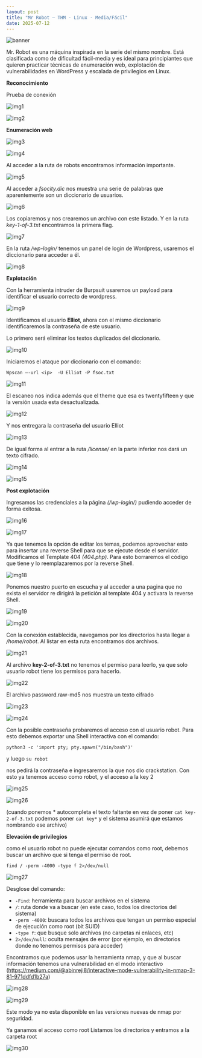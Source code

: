 ```yaml
---
layout: post
title: "Mr Robot – THM - Linux - Media/Fácil"
date: 2025-07-12
---
```

![banner](/secnotes/assets/img/mr_robot/banner.png)

Mr. Robot es una máquina inspirada en la serie del mismo nombre. Está clasificada como de dificultad fácil-media y es ideal para principiantes que quieren practicar técnicas de enumeración web, explotación de vulnerabilidades en WordPress y escalada de privilegios en Linux.

**Reconocimiento**  

Prueba de conexión

![img1](/secnotes/assets/img/mr_robot/1.png)

![img2](/secnotes/assets/img/mr_robot/2.png)
 
**Enumeración web**

![img3](/secnotes/assets/img/mr_robot/3.png)

![img4](/secnotes/assets/img/mr_robot/4.png)
 
Al acceder a la ruta de robots encontramos información importante.

![img5](/secnotes/assets/img/mr_robot/5.png)
 
Al acceder a _fsocity.dic_ nos muestra una serie de palabras que aparentemente son un diccionario de usuarios.

![img6](/secnotes/assets/img/mr_robot/6.png)
 
Los copiaremos y nos crearemos un archivo con este listado. Y en la ruta _key-1-of-3.txt_ encontramos la primera flag.

![img7](/secnotes/assets/img/mr_robot/7.png)
 
En la ruta _/wp-login/_ tenemos un panel de login de Wordpress, usaremos el diccionario para acceder a él.
 
 ![img8](/secnotes/assets/img/mr_robot/8.png)


**Explotación**

Con la herramienta intruder de Burpsuit usaremos un payload para identificar el usuario correcto de wordpress. 

![img9](/secnotes/assets/img/mr_robot/9.png)
 

Identificamos el usuario **Elliot**, ahora con el mismo diccionario identificaremos la contraseña de este usuario.

Lo primero será eliminar los textos duplicados del diccionario.

![img10](/secnotes/assets/img/mr_robot/10.png)
 
Iniciaremos el ataque por diccionario con el comando:

`Wpscan –-url <ip>  -U Elliot -P fsoc.txt`

![img11](/secnotes/assets/img/mr_robot/11.png)
 
El escaneo nos indica además que el theme que esa es twentyfifteen y que la versión usada esta desactualizada.

![img12](/secnotes/assets/img/mr_robot/12.png)
 
Y nos entregara la contraseña del usuario Elliot 

![img13](/secnotes/assets/img/mr_robot/13.png)
 
De igual forma al entrar a la ruta _/license/_ en la parte inferior nos dará un texto cifrado.

![img14](/secnotes/assets/img/mr_robot/14.png)

![img15](/secnotes/assets/img/mr_robot/15.png)
 
**Post explotación**

Ingresamos las credenciales a la página _(/wp-login/)_ pudiendo acceder de forma exitosa.

![img16](/secnotes/assets/img/mr_robot/16.png)

![img17](/secnotes/assets/img/mr_robot/17.png)
  
Ya que tenemos la opción de editar los temas, podemos aprovechar esto para insertar una reverse Shell para que se ejecute desde el servidor.
Modificamos el Template 404 _(404.php)_. Para esto borraremos el código que tiene y lo reemplazaremos por la reverse Shell.

![img18](/secnotes/assets/img/mr_robot/18.png)

Ponemos nuestro puerto en escucha y al acceder a una pagina que no exista el servidor re dirigirá la petición al template 404 y activara la reverse Shell.

![img19](/secnotes/assets/img/mr_robot/19.png)

![img20](/secnotes/assets/img/mr_robot/20.png)
  
Con la conexión establecida, navegamos por los directorios hasta llegar a _/home/robot_. Al listar en esta ruta encontramos dos archivos.

![img21](/secnotes/assets/img/mr_robot/21.png)

Al archivo **key-2-of-3.txt** no tenemos el permiso para leerlo, ya que solo usuario robot tiene los permisos para hacerlo.

![img22](/secnotes/assets/img/mr_robot/22.png)

El archivo password.raw-md5 nos muestra un texto cifrado

![img23](/secnotes/assets/img/mr_robot/23.png) 

![img24](/secnotes/assets/img/mr_robot/24.png)

Con la posible contraseña probaremos el acceso con el usuario robot. Para esto debemos exportar una Shell interactiva con el comando:

`python3 -c 'import pty; pty.spawn("/bin/bash")'`

y luego `su robot`

nos pedirá la contraseña e ingresaremos la que nos dio crackstation. 
Con esto ya tenemos acceso como robot, y el acceso a la key 2

![img25](/secnotes/assets/img/mr_robot/25.png)

![img26](/secnotes/assets/img/mr_robot/26.png)
  
(cuando ponemos * autocompleta el texto faltante en vez de poner `cat key-2-of-3.txt` podemos poner `cat key*`  y el sistema asumirá que estamos nombrando ese archivo)

**Elevación de privilegios**

como el usuario robot no puede ejecutar comandos como root, debemos buscar un archivo que si tenga el permiso de root.

`find / -perm -4000 -type f 2>/dev/null`

![img27](/secnotes/assets/img/mr_robot/27.png)
 
Desglose del comando:

- `-Find`: herramienta para buscar archivos en el sistema
- `/`: ruta donde va a buscar (en este caso, todos los directorios del sistema)
- `-perm -4000`: buscara todos los archivos que tengan un permiso especial de ejecución como root (bit SUID)
- `-type f`: que busque solo archivos (no carpetas ni enlaces, etc)
- `2>/dev/null`: oculta mensajes de error (por ejemplo, en directorios donde no tenemos permisos para acceder)


Encontramos que podemos usar la herramienta nmap, y que al buscar información tenemos una vulnerabilidad en el modo interactivo 
(https://medium.com/@abinreji8/interactive-mode-vulnerability-in-nmap-3-81-971ddfd1b27a)

 ![img28](/secnotes/assets/img/mr_robot/28.png)

 ![img29](/secnotes/assets/img/mr_robot/29.png)

 
Este modo ya no esta disponible en las versiones nuevas de nmap por seguridad.

 
Ya ganamos el acceso como root
Listamos los directorios y entramos a la carpeta root 

![img30](/secnotes/assets/img/mr_robot/30.png)
 

 


